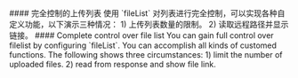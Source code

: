 <cn>
#### 完全控制的上传列表
使用 `fileList` 对列表进行完全控制，可以实现各种自定义功能，以下演示三种情况：
1) 上传列表数量的限制。
2) 读取远程路径并显示链接。
</cn>

<us>
#### Complete control over file list
You can gain full control over filelist by configuring `fileList`. You can accomplish all kinds of customed functions. The following shows three circumstances:
1) limit the number of uploaded files.
2) read from response and show file link.
</us>
